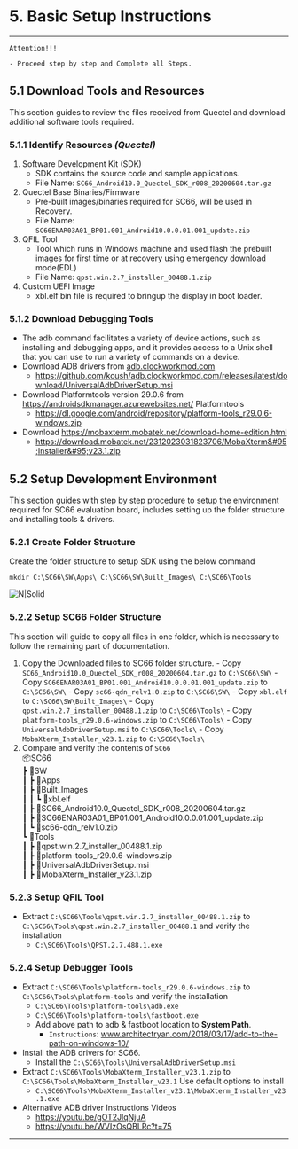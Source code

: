 # 5. Basic Setup Instructions

------------
`Attention!!!`
```warning
- Proceed step by step and Complete all Steps.
```

## 5.1 Download Tools and Resources
This section guides to review the files received from Quectel and download additional software tools required.

### 5.1.1 Identify Resources _(Quectel)_
   
   1. Software Development Kit (SDK)
      - SDK contains the source code and sample applications.
      - File Name: `SC66_Android10.0_Quectel_SDK_r008_20200604.tar.gz`
   2. Quectel Base Binaries/Firmware
      - Pre-built images/binaries required for SC66, will be used in Recovery.
      - File Name: `SC66ENAR03A01_BP01.001_Android10.0.0.01.001_update.zip`
   3. QFIL Tool
      - Tool which runs in Windows machine and used flash the prebuilt images for first time or at recovery using emergency download mode(EDL)
      - File Name: `qpst.win.2.7_installer_00488.1.zip`
   4. Custom UEFI Image
      - xbl.elf bin file is required to bringup the display in boot loader.

### 5.1.2 Download Debugging Tools

  - The adb command facilitates a variety of device actions, such as installing and debugging apps, and it provides access to a Unix shell that you can use to run a variety of commands on a device.
  - Download ADB drivers from <a href="https://adb.clockworkmod.com/" target="_blank"> adb.clockworkmod.com </a>
    - <a href="https://github.com/koush/adb.clockworkmod.com/releases/latest/download/UniversalAdbDriverSetup.msi" target="_blank">https://github.com/koush/adb.clockworkmod.com/releases/latest/download/UniversalAdbDriverSetup.msi </a>
  - Download Platformtools version 29.0.6 from <a href="https://androidsdkmanager.azurewebsites.net/Platformtools" target="_blank"> https://androidsdkmanager.azurewebsites.net/   Platformtools </a>
    - <a href="https://dl.google.com/android/repository/platform-tools_r29.0.6-windows.zip" target="_blank">https://dl.google.com/android/repository/platform-tools_r29.0.6-windows.zip</a>
  - Download  <a href="https://mobaxterm.mobatek.net/download-home-edition.html" target="_blank">https://mobaxterm.mobatek.net/download-home-edition.html</a>
    - <a href="https://download.mobatek.net/2312023031823706/MobaXterm_Installer_v23.1.zip" target="_blank">https://download.mobatek.net/2312023031823706/MobaXterm&#95;Installer&#95;v23.1.zip</a>

## 5.2 Setup Development Environment

This section guides with step by step procedure to setup the environment required for SC66 evaluation board, includes setting up the folder structure and installing tools & drivers.

### 5.2.1 Create Folder Structure

Create the folder structure to setup SDK using the below command

 ```console
 mkdir C:\SC66\SW\Apps\ C:\SC66\SW\Built_Images\ C:\SC66\Tools
 ```

![N|Solid](../pics/SC66/sc66-file-format.jpg)

### 5.2.2 Setup SC66 Folder Structure

This section will guide to copy all files in one folder, which is necessary to follow the remaining part of documentation.
   1. Copy the Downloaded files to SC66 folder structure. 
    - Copy `SC66_Android10.0_Quectel_SDK_r008_20200604.tar.gz` to `C:\SC66\SW\`
    - Copy `SC66ENAR03A01_BP01.001_Android10.0.0.01.001_update.zip` to `C:\SC66\SW\`
    - Copy `sc66-qdn_relv1.0.zip` to `C:\SC66\SW\`
    - Copy `xbl.elf` to `C:\SC66\SW\Built_Images\`
    - Copy `qpst.win.2.7_installer_00488.1.zip` to `C:\SC66\Tools\`
    - Copy `platform-tools_r29.0.6-windows.zip` to `C:\SC66\Tools\`
    - Copy `UniversalAdbDriverSetup.msi` to `C:\SC66\Tools\`
    - Copy `MobaXterm_Installer_v23.1.zip` to `C:\SC66\Tools\`
   2. Compare and verify the contents of `SC66`<br>
    📦SC66<br>
    ┣ 📂SW<br>
    ┃ ┣ 📂Apps<br>
    ┃ ┣ 📂Built&#95;Images<br>
    ┃ ┃ ┗ 📜xbl.elf<br>
    ┃ ┣ 📜SC66&#95;Android10.0&#95;Quectel&#95;SDK&#95;r008&#95;20200604.tar.gz<br>
    ┃ ┣ 📜SC66ENAR03A01&#95;BP01.001&#95;Android10.0.0.01.001&#95;update.zip<br>
    ┃ ┗ 📜sc66-qdn&#95;relv1.0.zip<br>
    ┗ 📂Tools<br>
    ┃ ┣ 📜qpst.win.2.7&#95;installer&#95;00488.1.zip<br>
    ┃ ┣ 📜platform-tools&#95;r29.0.6-windows.zip<br>
    ┃ ┣ 📜UniversalAdbDriverSetup.msi<br>
    ┃ ┣ 📜MobaXterm&#95;Installer&#95;v23.1.zip<br>

### 5.2.3 Setup QFIL Tool

 - Extract `C:\SC66\Tools\qpst.win.2.7_installer_00488.1.zip` to `C:\SC66\Tools\qpst.win.2.7_installer_00488.1` and verify the installation
    - `C:\SC66\Tools\QPST.2.7.488.1.exe`

### 5.2.4 Setup Debugger Tools

- Extract `C:\SC66\Tools\platform-tools_r29.0.6-windows.zip` to `C:\SC66\Tools\platform-tools` and verify the installation
    - `C:\SC66\Tools\platform-tools\adb.exe`
    - `C:\SC66\Tools\platform-tools\fastboot.exe`
    - Add above path to adb & fastboot location to __System Path__.
        - `Instructions`: <a href="https://www.architectryan.com/2018/03/17/add-to-the-path-on-windows-10/" target="_blank">www.architectryan.com/2018/03/17/add-to-the-path-on-windows-10/</a>
- Install the ADB drivers for SC66.
    - Install the `C:\SC66\Tools\UniversalAdbDriverSetup.msi`
- Extract `C:\SC66\Tools\MobaXterm_Installer_v23.1.zip` to `C:\SC66\Tools\MobaXterm_Installer_v23.1` Use default options to install
    - `C:\SC66\Tools\MobaXterm_Installer_v23.1\MobaXterm_Installer_v23.1.exe`
- Alternative ADB driver Instructions Videos
    - <a href="https://youtu.be/gOT2JlqNjuA" target="_blank">https://youtu.be/gOT2JlqNjuA</a>
    - <a href="https://youtu.be/WVIzOsQBLRc?t=75" target="_blank">https://youtu.be/WVIzOsQBLRc?t=75</a>
  

------------